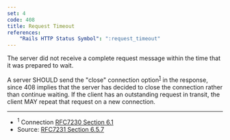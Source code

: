 ```yaml
---
set: 4
code: 408
title: Request Timeout
references:
    "Rails HTTP Status Symbol": ":request_timeout"
---
```


The server did not receive a complete request message within the time that it
was prepared to wait.

A server SHOULD send the "close" connection option<sup>[1](#ref-1)</sup>
in the response, since 408 implies that the server has decided to close the
connection rather than continue waiting. If the client has an outstanding
request in transit, the client MAY repeat that request on a new connection.

---

* <span id="ref-1"><sup>1</sup> Connection [RFC7230 Section 6.1][2]</span>
* Source: [RFC7231 Section 6.5.7][1]

[1]: <http://tools.ietf.org/html/rfc7231#section-6.5.7>
[2]: <http://tools.ietf.org/html/rfc7230#section-6.1>